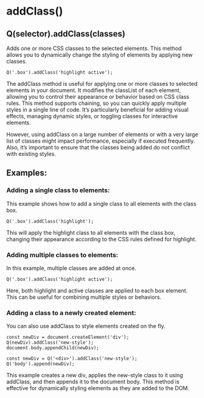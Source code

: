 # addClass()
## Q(selector).addClass(classes)
Adds one or more CSS classes to the selected elements. This method allows you to dynamically change the styling of elements by applying new classes.
``` 
Q('.box').addClass('highlight active');
```
The addClass method is useful for applying one or more classes to selected elements in your document. It modifies the classList of each element, allowing you to control their appearance or behavior based on CSS class rules. This method supports chaining, so you can quickly apply multiple styles in a single line of code. It’s particularly beneficial for adding visual effects, managing dynamic styles, or toggling classes for interactive elements.

However, using addClass on a large number of elements or with a very large list of classes might impact performance, especially if executed frequently. Also, it’s important to ensure that the classes being added do not conflict with existing styles.

## Examples:
### Adding a single class to elements:

This example shows how to add a single class to all elements with the class box.
```
Q('.box').addClass('highlight');
```
This will apply the highlight class to all elements with the class box, changing their appearance according to the CSS rules defined for highlight.

### Adding multiple classes to elements:

In this example, multiple classes are added at once.
```
Q('.box').addClass('highlight active');
```
Here, both highlight and active classes are applied to each box element. This can be useful for combining multiple styles or behaviors.

### Adding a class to a newly created element:

You can also use addClass to style elements created on the fly.
```
const newDiv = document.createElement('div');
Q(newDiv).addClass('new-style');
document.body.appendChild(newDiv);
```
```
const newDiv = Q('<div>').addClass('new-style');
Q('body').append(newDiv);
```
This example creates a new div, applies the new-style class to it using addClass, and then appends it to the document body. This method is effective for dynamically styling elements as they are added to the DOM.
